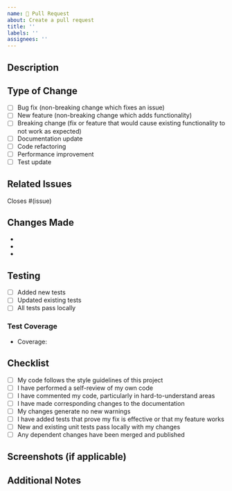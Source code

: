 ```yaml
---
name: 📝 Pull Request
about: Create a pull request
title: ''
labels: ''
assignees: ''
---
```


## Description
<!-- Describe your changes in detail -->

## Type of Change
<!-- Mark the relevant option with an 'x' -->
- [ ] Bug fix (non-breaking change which fixes an issue)
- [ ] New feature (non-breaking change which adds functionality)
- [ ] Breaking change (fix or feature that would cause existing functionality to not work as expected)
- [ ] Documentation update
- [ ] Code refactoring
- [ ] Performance improvement
- [ ] Test update

## Related Issues
<!-- Link related issues here -->
Closes #(issue)

## Changes Made
<!-- List the main changes you made -->
- 
- 
- 

## Testing
<!-- Describe the tests you ran and their results -->
- [ ] Added new tests
- [ ] Updated existing tests
- [ ] All tests pass locally

### Test Coverage
<!-- If applicable, mention test coverage -->
- Coverage: <!-- e.g., 85% -->

## Checklist
<!-- Mark completed items with an 'x' -->
- [ ] My code follows the style guidelines of this project
- [ ] I have performed a self-review of my own code
- [ ] I have commented my code, particularly in hard-to-understand areas
- [ ] I have made corresponding changes to the documentation
- [ ] My changes generate no new warnings
- [ ] I have added tests that prove my fix is effective or that my feature works
- [ ] New and existing unit tests pass locally with my changes
- [ ] Any dependent changes have been merged and published

## Screenshots (if applicable)
<!-- Add screenshots to help explain your changes -->

## Additional Notes
<!-- Any additional information that reviewers should know -->
